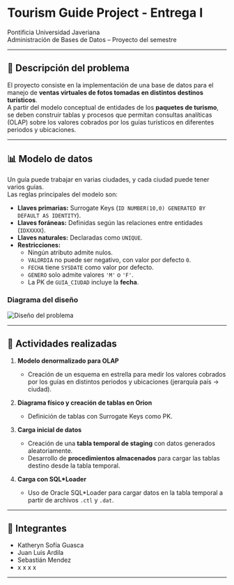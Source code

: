 # Tourism Guide Project - Entrega I

Pontificia Universidad Javeriana  
Administración de Bases de Datos – Proyecto del semestre  

---

## 📖 Descripción del problema

El proyecto consiste en la implementación de una base de datos para el manejo de **ventas virtuales de fotos tomadas en distintos destinos turísticos**.  
A partir del modelo conceptual de entidades de los **paquetes de turismo**, se deben construir tablas y procesos que permitan consultas analíticas (OLAP) sobre los valores cobrados por los guías turísticos en diferentes periodos y ubicaciones.

---

## 📊 Modelo de datos

Un guía puede trabajar en varias ciudades, y cada ciudad puede tener varios guías.  
Las reglas principales del modelo son:

- **Llaves primarias:** Surrogate Keys (`ID NUMBER(10,0) GENERATED BY DEFAULT AS IDENTITY`).  
- **Llaves foráneas:** Definidas según las relaciones entre entidades (`IDXXXXX`).  
- **Llaves naturales:** Declaradas como `UNIQUE`.  
- **Restricciones:**
  - Ningún atributo admite nulos.  
  - `VALORDIA` no puede ser negativo, con valor por defecto `0`.  
  - `FECHA` tiene `SYSDATE` como valor por defecto.  
  - `GENERO` solo admite valores `'M'` o `'F'`.  
  - La PK de `GUIA_CIUDAD` incluye la **fecha**.

### Diagrama del diseño

![Diseño del problema](./diseno_problema.png)

---

## 🚀 Actividades realizadas

1. **Modelo denormalizado para OLAP**  
   - Creación de un esquema en estrella para medir los valores cobrados por los guías en distintos periodos y ubicaciones (jerarquía país → ciudad).

2. **Diagrama físico y creación de tablas en Orion**  
   - Definición de tablas con Surrogate Keys como PK.  

3. **Carga inicial de datos**  
   - Creación de una **tabla temporal de staging** con datos generados aleatoriamente.  
   - Desarrollo de **procedimientos almacenados** para cargar las tablas destino desde la tabla temporal.  

4. **Carga con SQL*Loader**  
   - Uso de Oracle SQL*Loader para cargar datos en la tabla temporal a partir de archivos `.ctl` y `.dat`.  

---

## 👥 Integrantes

- Katheryn Sofía Guasca  
- Juan Luis Ardila
- Sebastián Mendez
- x x x x  

---
